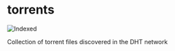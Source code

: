torrents 
========
![Indexed](https://img.shields.io/badge/indexed-85444-blue)

Collection of torrent files discovered in the DHT network
